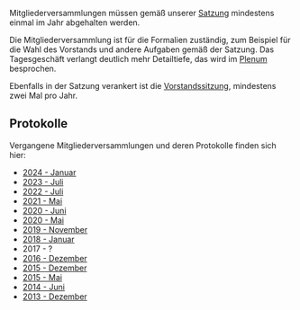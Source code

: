 Mitgliederversammlungen müssen gemäß unserer [Satzung](https://openlab-augsburg.de/verein/satzung/) mindestens einmal im Jahr abgehalten werden.

Die Mitgliederversammlung ist für die Formalien zuständig, zum Beispiel für die Wahl des Vorstands und andere Aufgaben gemäß der Satzung. Das Tagesgeschäft verlangt deutlich mehr Detailtiefe, das wird im [Plenum](Plenum/Infos) besprochen.

Ebenfalls in der Satzung verankert ist die [Vorstandssitzung](Vorstandssitzung), mindestens zwei Mal pro Jahr.

## Protokolle

Vergangene Mitgliederversammlungen und deren Protokolle finden sich hier:

* [2024 - Januar](MV2024)
* [2023 - Juli](MV2023)
* [2022 - Juli](MV2022)
* [2021 - Mai](MV2021)
* [2020 - Juni](MV2020-Juni)
* [2020 - Mai](MV2020-Mai)
* [2019 - November](MV2019)
* [2018 - Januar](MV2018)
* 2017 - ?
* [2016 - Dezember](MV2016)
* [2015 - Dezember](MV2015)
* [2015 - Mai](MV2015-Mai)
* [2014 - Juni](MV2014)
* [2013 - Dezember](MV2013)

